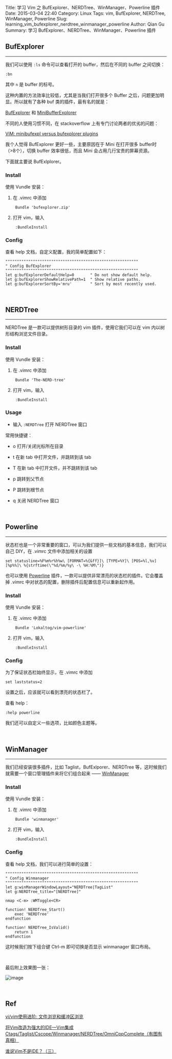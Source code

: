 Title: 学习 Vim 之 BufExplorer、NERDTree、WinManager、Powerline 插件
Date: 2015-03-04 22:40
Category: Linux
Tags: vim, BufExplorer, NERDTree, WinManager, Powerline
Slug: learning_vim_bufexplorer_nerdtree_winmanager_powerline
Author: Qian Gu
Summary: 学习 BufExplorer、NERDTree、WinManager、Powerline 插件

## BufExplorer
* * *

我们可以使用 `:ls` 命令可以查看打开的 buffer，然后在不同的 buffer 之间切换：

    :bn

其中 `n` 是 buffer 的标号。

这种内置的方法效率比较低，尤其是当我们打开很多个 Buffer 之后，问题更加明显。所以就有了各种 buf 类的插件，最有名的就是：

[BufExplorer][bufexplorer] 和 [MiniBufferExplorer][mini]

不同的人使用习惯不同，在 stackoverflow 上有专门讨论两者的优劣的问题：

[ViM: minibufexpl versus bufexplorer plugins][question1]

我个人觉得 BufExplorer 更好一些，主要原因在于 Mini 在打开很多 buffer时（>8个），切换 buffer 效率很低，而且 Mini 会占用几行宝贵的屏幕资源。

下面就主要说 BufExlplorer。

### Install

使用 Vundle 安装：

1. 在 .vimrc 中添加

        Bundle 'bufexplorer.zip'

2. 打开 vim，输入

        :BundleInstall

### Config

查看 help 文档，自定义配置，我的简单配置如下：


    """"""""""""""""""""""""""""""""""""""""""""""""""""""""""
    " Config BufExplorer
    """"""""""""""""""""""""""""""""""""""""""""""""""""""""""
    let g:bufExplorerDefaultHelp=0       " Do not show default help.
    let g:bufExplorerShowRelativePath=1  " Show relative paths.
    let g:bufExplorerSortBy='mru'        " Sort by most recently used.


[bufexplorer]: http://www.vim.org/scripts/script.php?script_id=42
[mini]: http://www.vim.org/scripts/script.php?script_id=159
[question1]: http://stackoverflow.com/questions/1649187/vim-minibufexpl-versus-bufexplorer-plugins

<br>

## NERDTree
* * *

NERDTree 是一款可以提供树形目录的 vim 插件，使用它我们可以在 vim 内以树形结构浏览文件目录。

### Install

使用 Vundle 安装：

1. 在 .vimrc 中添加

        Bundle 'The-NERD-tree'

2. 打开 vim，输入

        :BundleInstall

### Usage

+ 输入 `:NERDTree` 打开 NERDTree 窗口

常用快捷键：

+ o 打开/关闭光标所在目录

+ t 在新 tab 中打开文件，并跳转到该 tab

+ T 在新 tab 中打开文件，并不跳转到该 tab

+ p 跳转到父节点

+ P 跳转到根节点

+ q 关闭 NERDTree 窗口

<br>

## Powerline
* * *

状态栏也是一个非常重要的窗口，可以为我们提供一些文档的基本信息，我们可以自己 DIY，在 .vimrc 文件中添加相关的设置

    set statusline=%F%m%r%h%w\ [FORMAT=%{&ff}]\ [TYPE=%Y]\ [POS=%l,%v][%p%%]\ %{strftime(\"%d/%m/%y\ -\ %H:%M\")}

也可以使用 [Powerline][powerline] 插件，一款可以提供非常漂亮的状态栏的插件。它会覆盖掉 .vimrc 中对状态的配置，删除插件后配置信息可以重新起作用。

### Install

使用 Vundle 安装：

1. 在 .vimrc 中添加

        Bundle 'Lokaltog/vim-powerline'

2. 打开 vim，输入

        :BundleInstall

### Config

为了保证状态栏始终显示，在 .vimrc 中添加

    set laststatus=2

设置之后，应该就可以看到漂亮的状态栏了。

查看 help：

    :help powerline

我们还可以自定义一些选项，比如颜色主题等。

[powerline]: https://github.com/Lokaltog/vim-powerline

<br>

## WinManager
* * *

我们已经安装很多插件，比如 Taglist，BufExlporer、NERDTree 等，这时候我们就需要一个窗口管理插件来将它们组合起来 —— [WinManager][winmanager] 

### Install

使用 Vundle 安装：

1. 在 .vimrc 中添加

        Bundle 'winmanager'

2. 打开 vim，输入

        :BundleInstall

### Config

查看 help 文档，我们可以进行简单的设置：

    """"""""""""""""""""""""""""""""""""""""""""""""""""""""""
    " Config Winmanager
    """"""""""""""""""""""""""""""""""""""""""""""""""""""""""
    let g:winManagerWindowLayout="NERDTree|TagList"
    let g:NERDTree_title="[NERDTree]"  
    
    nmap <C-m> :WMToggle<CR> 
    
    function! NERDTree_Start()  
        exec 'NERDTree'  
    endfunction  
          
    function! NERDTree_IsValid()  
        return 1  
    endfunction 

这时候我们按下组合键 Ctrl-m 即可切换是否显示 winmanager 窗口布局。

[winmanager]: http://www.vim.org/scripts/script.php?script_id=95

<br>

最后附上效果图一张：

![image](/images/learning-vim-bufexplorer-nerdtree-winmanager-powerline/screenshot.png)

<br>

## Ref

[vi/vim使用进阶: 文件浏览和缓冲区浏览](http://easwy.com/blog/archives/advanced-vim-skills-netrw-bufexplorer-winmanager-plugin/)

[ 将Vim改造为强大的IDE—Vim集成Ctags/Taglist/Cscope/Winmanager/NERDTree/OmniCppComplete（有图有真相）](http://blog.csdn.net/bokee/article/details/6633193)

[谁说Vim不是IDE？（三）](http://www.cnblogs.com/chijianqiang/archive/2012/11/06/vim-3.html)
